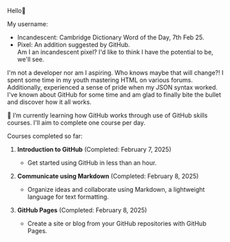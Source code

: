 Hello👋


My username:
- Incandescent: Cambridge Dictionary Word of the Day, 7th Feb 25.
- Pixel: An addition suggested by GitHub.  
Am I an incandescent pixel? I'd like to think I have the potential to be, we'll see.


I'm not a developer nor am I aspiring. Who knows maybe that will change?!
I spent some time in my youth mastering HTML on various forums. Additionally, experienced a sense of pride when my JSON syntax worked.
I've known about GitHub for some time and am glad to finally bite the bullet and discover how it all works.


🌱 I’m currently learning how GitHub works through use of GitHub skills courses. I'll aim to complete one course per day.


Courses completed so far:

1. **Introduction to GitHub** (Completed: February 7, 2025)
   - Get started using GitHub in less than an hour.

2. **Communicate using Markdown** (Completed: February 8, 2025)
   - Organize ideas and collaborate using Markdown, a lightweight language for text formatting.

3. **GitHub Pages** (Completed: February 8, 2025)
   - Create a site or blog from your GitHub repositories with GitHub Pages.
